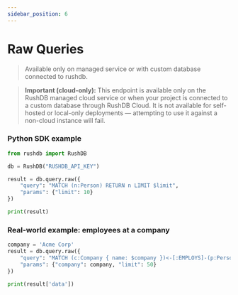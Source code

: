 ```yaml
---
sidebar_position: 6
---
```


# Raw Queries

> Available only on managed service or with custom database connected to rushdb.

> **Important (cloud-only):** This endpoint is available only on the RushDB managed cloud service or when your project is connected to a custom database through RushDB Cloud. It is not available for self-hosted or local-only deployments — attempting to use it against a non-cloud instance will fail.

### Python SDK example

```py
from rushdb import RushDB

db = RushDB("RUSHDB_API_KEY")

result = db.query.raw({
	"query": "MATCH (n:Person) RETURN n LIMIT $limit",
	"params": {"limit": 10}
})

print(result)
```

### Real-world example: employees at a company

```py
company = 'Acme Corp'
result = db.query.raw({
	"query": "MATCH (c:Company { name: $company })<-[:EMPLOYS]-(p:Person) RETURN p { .name, .email, company: c.name } AS employee ORDER BY p.name LIMIT $limit",
	"params": {"company": company, "limit": 50}
})

print(result['data'])
```